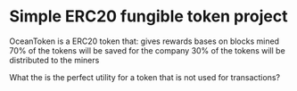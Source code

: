 # Simple ERC20 fungible token project

OceanToken is a ERC20 token that: gives rewards bases on  blocks mined
  70% of the tokens will be saved for the company
  30% of the tokens will be distributed to the miners 
  
  What the is the perfect utility for a token that is not used for transactions?
